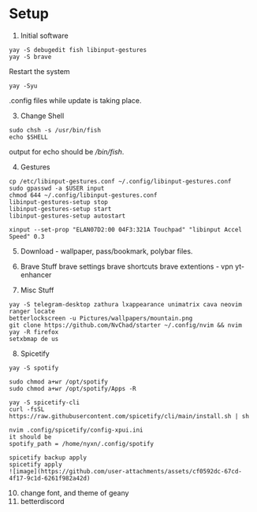 # Setup

1. Initial software
```
yay -S debugedit fish libinput-gestures
yay -S brave
```
Restart the system
```
yay -Syu
```
.config files while update is taking place. 

3. Change Shell
```
sudo chsh -s /usr/bin/fish
echo $SHELL
```
output for echo should be */bin/fish*.

4. Gestures
```
cp /etc/libinput-gestures.conf ~/.config/libinput-gestures.conf
sudo gpasswd -a $USER input
chmod 644 ~/.config/libinput-gestures.conf
libinput-gestures-setup stop
libinput-gestures-setup start
libinput-gestures-setup autostart

xinput --set-prop "ELAN07D2:00 04F3:321A Touchpad" "libinput Accel Speed" 0.3
```

5. Download - wallpaper, pass/bookmark, polybar files. 

6. Brave Stuff
brave settings
brave shortcuts
brave extentions - vpn yt-enhancer

7. Misc Stuff
```
yay -S telegram-desktop zathura lxappearance unimatrix cava neovim ranger locate
betterlockscreen -u Pictures/wallpapers/mountain.png
git clone https://github.com/NvChad/starter ~/.config/nvim && nvim
yay -R firefox
setxbmap de us
```

8. Spicetify
```
yay -S spotify

sudo chmod a+wr /opt/spotify
sudo chmod a+wr /opt/spotify/Apps -R

yay -S spicetify-cli
curl -fsSL https://raw.githubusercontent.com/spicetify/cli/main/install.sh | sh

nvim .config/spicetify/config-xpui.ini
it should be 
spotify_path = /home/nyxn/.config/spotify

spicetify backup apply      
spicetify apply
![image](https://github.com/user-attachments/assets/cf0592dc-67cd-4f17-9c1d-6261f982a42d)

```

10. change font, and theme of geany
11. betterdiscord
